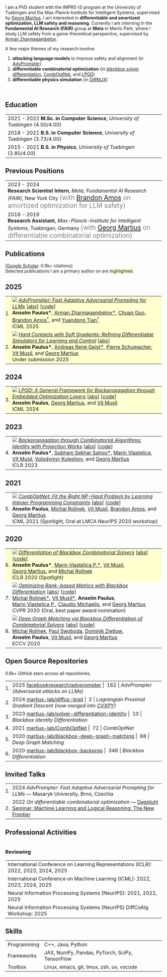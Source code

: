 <p>
I am a PhD student with the IMPRS-IS program at the University of Tuebingen and the Max-Planck-Institute for Intelligent Systems, supervised by <a href="https://uni-tuebingen.de/en/fakultaeten/mathematisch-naturwissenschaftliche-fakultaet/fachbereiche/informatik/lehrstuehle/distributed-intelligence/team/prof-dr-georg-martius/">Georg Martius</a>.
I am interested in <b>differentiable and amortized optimization, LLM safety and reasoning</b>.
Currently I am interning in the
<b>Fundamental AI Research (FAIR)</b>
group at
<b>Meta</b> in Menlo Park, where I study LLM safety from a game-theoretical perspective, supervised by <a href="https://arman-z.github.io">Arman Zharmagambetov</a>.

A few major themes of my research involve:
</p>

<ol>
<li>
  <b>attacking language models</b> to improve safety and alignment
  (in <a href="https://arxiv.org/abs/2404.16873">AdvPrompter</a>)
</li>
<li>
  <b>differentiable combinatorial optimization</b>
  (in
  <a href="https://arxiv.org/abs/1912.02175">blackbox solver differentiation</a>,
  <a href="https://arxiv.org/abs/2105.02343">CombOptNet</a>, and
  <a href="https://arxiv.org/abs/2407.05920v1">LPGD</a>)
</li>
<li>
  <b>differentiable physics simulation</b>
  (in
  <a href="https://arxiv.org/abs/2506.14186">DiffMJX</a>)
</li>
</ol>
<br>


## <i class="fa fa-chevron-right"></i> Education

<table class="table table-hover">
  <tr>
    <td>
      <span class='cvdate'>2021&nbsp;-&nbsp;2022</span>
      <strong>M.Sc. in Computer Science</strong>, <em>University of Tuebingen</em>
        (4.00/4.00)
      <br>
    </td>
  </tr>
  <tr>
    <td>
      <span class='cvdate'>2018&nbsp;-&nbsp;2021</span>
      <strong>B.S. in Computer Science</strong>, <em>University of Tuebingen</em>
        (3.73/4.00)
      <br>
    </td>
  </tr>
  <tr>
    <td>
      <span class='cvdate'>2015&nbsp;-&nbsp;2021</span>
      <strong>B.S. in Physics</strong>, <em>University of Tuebingen</em>
        (3.80/4.00)
      <br>
    </td>
  </tr>
</table>


## <i class="fa fa-chevron-right"></i> Previous Positions
<table class="table table-hover">
<tr>
  <td style='padding-right:0;'>
<span class='cvdate'>2023&nbsp;-&nbsp;2024</span>
<p markdown="1" style='margin: 0'><strong>Research Scientist Intern</strong>, <em>Meta, Fundamental AI Research (FAIR)</em>, New York City
<span markdown="1" style="color:grey;font-size:1.3rem;margin: 0">
(with <a href="https://bamos.github.io" target="_blank">Brandon Amos</a> on amortized optimization for LLM safety)
</span></p>
  </td>
</tr>
<tr>
  <td style='padding-right:0;'>
<span class='cvdate'>2016&nbsp;-&nbsp;2019</span>
<p markdown="1" style='margin: 0'><strong>Research Assistant</strong>, <em>Max-Planck-Institute for Intelligent Systems</em>, Tuebingen, Germany
<span markdown="1" style="color:grey;font-size:1.3rem;margin: 0">
(with <a href="https://uni-tuebingen.de/en/fakultaeten/mathematisch-naturwissenschaftliche-fakultaet/fachbereiche/informatik/lehrstuehle/distributed-intelligence/team/prof-dr-georg-martius/" target="_blank">Georg Martius</a> on differentiable combinatorial optimization)
</span></p>
  </td>
</tr>
</table>


## <i class="fa fa-chevron-right"></i> Publications

<!-- I usually publish at machine learning conferences, -->
<!-- including . -->
<!-- <a href="https://scholar.google.com/citations?user=njZL5CQAAAAJ">Google Scholar</a> -->
<!-- reports 0.9k+ citations and an h-index of 6. -->
<!-- The selected publications I am a primary author on are <span style='background-color: #ffffd0'>highlighted.</span> -->

<!-- [<a href="https://scholar.google.com/citations?user=njZL5CQAAAAJ">Google Scholar</a>: 0.9k+ citations and an h-index of 6] <br> -->
[<a href="https://scholar.google.com/citations?user=njZL5CQAAAAJ">Google Scholar</a>: 0.9k+ citations] <br>
Selected publications I am a primary author on are <span style='background-color: #ffffd0'>highlighted.</span>

<h2>2025</h2>
<table class="table table-hover">

<tr id="tr-paulus2025advprompter" style="background-color: #ffffd0">
<td align='right' style='padding-left:0;padding-right:0;'>
1.
</td>
<td>
<a href='https://arxiv.org/abs/2404.16873' target='_blank'><img src="images/publications/paulus2025advprompter.png" onerror="this.style.display='none'" class="publicationImg" /></a> 
<em><a href='https://arxiv.org/abs/2404.16873' target='_blank'>AdvPrompter: Fast Adaptive Adversarial Prompting for LLMs</a> </em> 
[<a href='javascript:;'
    onclick='$("#abs_paulus2025advprompter").toggle()'>abs</a>] [<a href='https://github.com/facebookresearch/advprompter' target='_blank'>code</a>] <br>
<strong>Anselm&nbsp;Paulus*</strong>, <a href='https://arman-z.github.io/' target='_blank'>Arman&nbsp;Zharmagambetov*</a>, <a href='https://sites.google.com/view/chuanguo' target='_blank'>Chuan&nbsp;Guo</a>, <a href='https://bamos.github.io/' target='_blank'>Brandon&nbsp;Amos<sup>&dagger;</sup></a>, and <a href='https://yuandong-tian.com' target='_blank'>Yuandong&nbsp;Tian<sup>&dagger;</sup></a><br>
ICML 2025  <br>

<div id="abs_paulus2025advprompter" style="text-align: justify; display: none" markdown="1">
Large Language Models (LLMs) are vulnerable to jailbreaking attacks that lead to generation of inappropriate or harmful content. Manual red-teaming requires a time-consuming search for adversarial prompts, whereas automatic adversarial prompt generation often leads to semantically meaningless attacks that do not scale well. In this paper, we present a novel method that uses another LLM, called AdvPrompter, to generate human-readable adversarial prompts in seconds. AdvPrompter, which is trained using an alternating optimization algorithm, generates suffixes that veil the input instruction without changing its meaning, such that the TargetLLM is lured to give a harmful response. Experimental results on popular open source TargetLLMs show highly competitive results on the AdvBench and HarmBench datasets, that also transfer to closed-source black-box LLMs. We also show that training on adversarial suffixes generated by AdvPrompter is a promising strategy for improving the robustness of LLMs to jailbreaking attacks.
</div>

</td>
</tr>


<tr id="tr-paulus2025hard" style="background-color: #ffffd0">
<td align='right' style='padding-left:0;padding-right:0;'>
2.
</td>
<td>
<a href='https://arxiv.org/abs/2506.14186' target='_blank'><img src="images/publications/paulus2025hard.png" onerror="this.style.display='none'" class="publicationImg" /></a> 
<em><a href='https://arxiv.org/abs/2506.14186' target='_blank'>Hard Contacts with Soft Gradients: Refining Differentiable Simulators for Learning and Control</a> </em> 
[<a href='javascript:;'
    onclick='$("#abs_paulus2025hard").toggle()'>abs</a>]<br>
<strong>Anselm&nbsp;Paulus*</strong>, <a href='https://andregeist.github.io' target='_blank'>Andreas&nbsp;René&nbsp;Geist*</a>, <a href='https://p-schumacher.github.io' target='_blank'>Pierre&nbsp;Schumacher</a>, <a href='https://scholar.google.com/citations?user=hA1rlU4AAAAJ' target='_blank'>Vít&nbsp;Musil</a>, and <a href='https://scholar.google.com/citations?user=b-JF-UIAAAAJ' target='_blank'>Georg&nbsp;Martius</a><br>
Under submission 2025  <br>

<div id="abs_paulus2025hard" style="text-align: justify; display: none" markdown="1">
Contact forces pose a major challenge for gradient-based optimization of robot dynamics as they introduce jumps in the system's velocities. Penalty-based simulators, such as MuJoCo, simplify gradient computation by softening the contact forces. However, realistically simulating hard contacts requires very stiff contact settings, which leads to incorrect gradients when using automatic differentiation. On the other hand, using non-stiff settings strongly increases the sim-to-real gap. We analyze the contact computation of penalty-based simulators to identify the causes of gradient errors. Then, we propose DiffMJX, which combines adaptive integration with MuJoCo XLA, to notably improve gradient quality in the presence of hard contacts. Finally, we address a key limitation of contact gradients: they vanish when objects do not touch. To overcome this, we introduce Contacts From Distance (CFD), a mechanism that enables the simulator to generate informative contact gradients even before objects are in contact. To preserve physical realism, we apply CFD only in the backward pass using a straight-through trick, allowing us to compute useful gradients without modifying the forward simulation.
</div>

</td>
</tr>

</table>
<h2>2024</h2>
<table class="table table-hover">

<tr id="tr-paulus2024lpgd" style="background-color: #ffffd0">
<td align='right' style='padding-left:0;padding-right:0;'>
3.
</td>
<td>
<a href='https://arxiv.org/abs/2407.05920' target='_blank'><img src="images/publications/paulus2024lpgd.png" onerror="this.style.display='none'" class="publicationImg" /></a> 
<em><a href='https://arxiv.org/abs/2407.05920' target='_blank'>LPGD: A General Framework for Backpropagation through Embedded Optimization Layers</a> </em> 
[<a href='javascript:;'
    onclick='$("#abs_paulus2024lpgd").toggle()'>abs</a>] [<a href='https://github.com/martius-lab/diffcp-lpgd' target='_blank'>code</a>] <br>
<strong>Anselm&nbsp;Paulus</strong>, <a href='https://scholar.google.com/citations?user=b-JF-UIAAAAJ' target='_blank'>Georg&nbsp;Martius</a>, and <a href='https://scholar.google.com/citations?user=hA1rlU4AAAAJ' target='_blank'>Vít&nbsp;Musil</a><br>
ICML 2024  <br>

<div id="abs_paulus2024lpgd" style="text-align: justify; display: none" markdown="1">
Embedding parameterized optimization problems as layers into machine learning architectures serves as a powerful inductive bias. Training such architectures with stochastic gradient descent requires care, as degenerate derivatives of the embedded optimization problem often render the gradients uninformative. We propose Lagrangian Proximal Gradient Descent (LPGD) a flexible framework for training architectures with embedded optimization layers that seamlessly integrates into automatic differentiation libraries. LPGD efficiently computes meaningful replacements of the degenerate optimization layer derivatives by re-running the forward solver oracle on a perturbed input. LPGD captures various previously proposed methods as special cases, while fostering deep links to traditional optimization methods. We theoretically analyze our method and demonstrate on historical and synthetic data that LPGD converges faster than gradient descent even in a differentiable setup.
</div>

</td>
</tr>

</table>
<h2>2023</h2>
<table class="table table-hover">

<tr id="tr-sahoo2024gradient" >
<td align='right' style='padding-left:0;padding-right:0;'>
4.
</td>
<td>
<a href='https://arxiv.org/abs/2205.15213' target='_blank'><img src="images/publications/sahoo2024gradient.png" onerror="this.style.display='none'" class="publicationImg" /></a> 
<em><a href='https://arxiv.org/abs/2205.15213' target='_blank'>Backpropagation through Combinatorial Algorithms: Identity with Projection Works</a> </em> 
[<a href='javascript:;'
    onclick='$("#abs_sahoo2024gradient").toggle()'>abs</a>] [<a href='https://github.com/martius-lab/solver-differentiation-identity' target='_blank'>code</a>] <br>
<strong>Anselm&nbsp;Paulus*</strong>, <a href='https://s-sahoo.com' target='_blank'>Subham&nbsp;Sekhar&nbsp;Sahoo*</a>, <a href='https://jimimvp.github.io' target='_blank'>Marin&nbsp;Vlastelica</a>, <a href='https://scholar.google.com/citations?user=hA1rlU4AAAAJ' target='_blank'>Vít&nbsp;Musil</a>, <a href='https://scholar.google.com/citations?user=RY_t8XAAAAAJ' target='_blank'>Volodymyr&nbsp;Kuleshov</a>, and <a href='https://scholar.google.com/citations?user=b-JF-UIAAAAJ' target='_blank'>Georg&nbsp;Martius</a><br>
ICLR 2023  <br>

<div id="abs_sahoo2024gradient" style="text-align: justify; display: none" markdown="1">
Embedding discrete solvers as differentiable layers has given modern deep learning architectures combinatorial expressivity and discrete reasoning capabilities. The derivative of these solvers is zero or undefined, therefore a meaningful replacement is crucial for effective gradient-based learning. Prior works rely on smoothing the solver with input perturbations, relaxing the solver to continuous problems, or interpolating the loss landscape with techniques that typically require additional solver calls, introduce extra hyper-parameters, or compromise performance. We propose a principled approach to exploit the geometry of the discrete solution space to treat the solver as a negative identity on the backward pass and further provide a theoretical justification. Our experiments demonstrate that such a straightforward hyper-parameter-free approach is able to compete with previous more complex methods on numerous experiments such as backpropagation through discrete samplers, deep graph matching, and image retrieval. Furthermore, we substitute the previously proposed problem-specific and label-dependent margin with a generic regularization procedure that prevents cost collapse and increases robustness.
</div>

</td>
</tr>

</table>
<h2>2021</h2>
<table class="table table-hover">

<tr id="tr-paulus2021comboptnet" >
<td align='right' style='padding-left:0;padding-right:0;'>
5.
</td>
<td>
<a href='https://arxiv.org/pdf/2105.02343' target='_blank'><img src="images/publications/paulus2021comboptnet.png" onerror="this.style.display='none'" class="publicationImg" /></a> 
<em><a href='https://arxiv.org/pdf/2105.02343' target='_blank'>CombOptNet: Fit the Right NP-Hard Problem by Learning Integer Programming Constraints</a> </em> 
[<a href='javascript:;'
    onclick='$("#abs_paulus2021comboptnet").toggle()'>abs</a>] [<a href='https://github.com/martius-lab/CombOptNet' target='_blank'>code</a>] <br>
<strong>Anselm&nbsp;Paulus</strong>, <a href='https://mrolinek.github.io/' target='_blank'>Michal&nbsp;Rolínek</a>, <a href='https://scholar.google.com/citations?user=hA1rlU4AAAAJ' target='_blank'>Vít&nbsp;Musil</a>, <a href='https://bamos.github.io/' target='_blank'>Brandon&nbsp;Amos</a>, and <a href='https://scholar.google.com/citations?user=b-JF-UIAAAAJ' target='_blank'>Georg&nbsp;Martius</a><br>
ICML 2021 (Spotlight, Oral at LMCA NeurIPS 2020 workshop) <br>

<div id="abs_paulus2021comboptnet" style="text-align: justify; display: none" markdown="1">
Bridging logical and algorithmic reasoning with modern machine learning techniques is a fundamental challenge with potentially transformative impact. On the algorithmic side, many NP-hard problems can be expressed as integer programs, in which the constraints play the role of their "combinatorial specification." In this work, we aim to integrate integer programming solvers into neural network architectures as layers capable of learning both the cost terms and the constraints. The resulting end-to-end trainable architectures jointly extract features from raw data and solve a suitable (learned) combinatorial problem with state-of-the-art integer programming solvers. We demonstrate the potential of such layers with an extensive performance analysis on synthetic data and with a demonstration on a competitive computer vision keypoint matching benchmark.
</div>

</td>
</tr>

</table>
<h2>2020</h2>
<table class="table table-hover">

<tr id="tr-vlastelica2020differentiation" style="background-color: #ffffd0">
<td align='right' style='padding-left:0;padding-right:0;'>
6.
</td>
<td>
<a href='http://arxiv.org/abs/1912.02175' target='_blank'><img src="images/publications/vlastelica2020differentiation.png" onerror="this.style.display='none'" class="publicationImg" /></a> 
<em><a href='http://arxiv.org/abs/1912.02175' target='_blank'>Differentiation of Blackbox Combinatorial Solvers</a> </em> 
[<a href='javascript:;'
    onclick='$("#abs_vlastelica2020differentiation").toggle()'>abs</a>] [<a href='https://github.com/martius-lab/blackbox-backprop' target='_blank'>code</a>] <br>
<strong>Anselm&nbsp;Paulus*</strong>, <a href='https://jimimvp.github.io' target='_blank'>Marin&nbsp;Vlastelica&nbsp;P.*</a>, <a href='https://scholar.google.com/citations?user=hA1rlU4AAAAJ' target='_blank'>Vít&nbsp;Musil</a>, <a href='https://scholar.google.com/citations?user=b-JF-UIAAAAJ' target='_blank'>Georg&nbsp;Martius</a>, and <a href='https://mrolinek.github.io/' target='_blank'>Michal&nbsp;Rolínek</a><br>
ICLR 2020 (Spotlight) <br>

<div id="abs_vlastelica2020differentiation" style="text-align: justify; display: none" markdown="1">
Achieving fusion of deep learning with combinatorial algorithms promises transformative changes to artificial intelligence. One possible approach is to introduce combinatorial building blocks into neural networks. Such end-to-end architectures have the potential to tackle combinatorial problems on raw input data such as ensuring global consistency in multi-object tracking or route planning on maps in robotics. In this work, we present a method that implements an efficient backward pass through blackbox implementations of combinatorial solvers with linear objective functions. We provide both theoretical and experimental backing. In particular, we incorporate the Gurobi MIP solver, Blossom V algorithm, and Dijkstra's algorithm into architectures that extract suitable features from raw inputs for the traveling salesman problem, the min-cost perfect matching problem and the shortest path problem.
</div>

</td>
</tr>


<tr id="tr-rolinek2020optimizing" >
<td align='right' style='padding-left:0;padding-right:0;'>
7.
</td>
<td>
<a href='http://arxiv.org/abs/1912.03500' target='_blank'><img src="images/publications/rolinek2020optimizing.png" onerror="this.style.display='none'" class="publicationImg" /></a> 
<em><a href='http://arxiv.org/abs/1912.03500' target='_blank'>Optimizing Rank-based Metrics with Blackbox Differentiation</a> </em> 
[<a href='javascript:;'
    onclick='$("#abs_rolinek2020optimizing").toggle()'>abs</a>] [<a href='https://github.com/martius-lab/blackbox-backprop' target='_blank'>code</a>] <br>
<a href='https://mrolinek.github.io/' target='_blank'>Michal&nbsp;Rolínek*</a>, <a href='https://scholar.google.com/citations?user=hA1rlU4AAAAJ' target='_blank'>Vít&nbsp;Musil*</a>, <strong>Anselm&nbsp;Paulus</strong>, <a href='https://jimimvp.github.io' target='_blank'>Marin&nbsp;Vlastelica&nbsp;P.</a>, <a href='https://scholar.google.com/citations?user=ORqsx1YAAAAJ' target='_blank'>Claudio&nbsp;Michaelis</a>, and <a href='https://scholar.google.com/citations?user=b-JF-UIAAAAJ' target='_blank'>Georg&nbsp;Martius</a><br>
CVPR 2020 (Oral, best paper award nomination) <br>

<div id="abs_rolinek2020optimizing" style="text-align: justify; display: none" markdown="1">
Rank-based metrics are some of the most widely used criteria for performance evaluation of computer vision models. Despite years of effort, direct optimization for these metrics remains a challenge due to their non-differentiable and non-decomposable nature. We present an efficient, theoretically sound, and general method for differentiating rank-based metrics with mini-batch gradient descent. In addition, we address optimization instability and sparsity of the supervision signal that both arise from using rank-based metrics as optimization targets. Resulting losses based on recall and Average Precision are applied to image retrieval and object detection tasks. We obtain performance that is competitive with state-of-the-art on standard image retrieval datasets and consistently improve performance of near state-of-the-art object detectors.
</div>

</td>
</tr>


<tr id="tr-rolinek2020deepgraphmatching" >
<td align='right' style='padding-left:0;padding-right:0;'>
8.
</td>
<td>
<a href='https://arxiv.org/abs/2003.11657' target='_blank'><img src="images/publications/rolinek2020deepgraphmatching.png" onerror="this.style.display='none'" class="publicationImg" /></a> 
<em><a href='https://arxiv.org/abs/2003.11657' target='_blank'>Deep Graph Matching via Blackbox Differentiation of Combinatorial Solvers</a> </em> 
[<a href='javascript:;'
    onclick='$("#abs_rolinek2020deepgraphmatching").toggle()'>abs</a>] [<a href='https://github.com/martius-lab/blackbox-deep-graph-matching' target='_blank'>code</a>] <br>
<a href='https://mrolinek.github.io/' target='_blank'>Michal&nbsp;Rolínek</a>, <a href='https://scholar.google.com/citations?user=hSQ7TbMAAAAJ' target='_blank'>Paul&nbsp;Swoboda</a>, <a href='https://scholar.google.com/citations?user=jkIx0f8AAAAJ' target='_blank'>Dominik&nbsp;Zietlow</a>, <strong>Anselm&nbsp;Paulus</strong>, <a href='https://scholar.google.com/citations?user=hA1rlU4AAAAJ' target='_blank'>Vít&nbsp;Musil</a>, and <a href='https://scholar.google.com/citations?user=b-JF-UIAAAAJ' target='_blank'>Georg&nbsp;Martius</a><br>
ECCV 2020  <br>

<div id="abs_rolinek2020deepgraphmatching" style="text-align: justify; display: none" markdown="1">
Building on recent progress at the intersection of combinatorial optimization and deep learning, we propose an end-to-end trainable architecture for deep graph matching that contains unmodified combinatorial solvers. Using the presence of heavily optimized combinatorial solvers together with some improvements in architecture design, we advance state-of-the-art on deep graph matching benchmarks for keypoint correspondence. In addition, we highlight the conceptual advantages of incorporating solvers into deep learning architectures, such as the possibility of post-processing with a strong multi-graph matching solver or the indifference to changes in the training setting. Finally, we propose two new challenging experimental setups.
</div>

</td>
</tr>

</table>


## <i class="fa fa-chevron-right"></i> Open Source Repositories
0.6k+ GitHub stars across all repositories.

<table class="table table-hover">
<tr>
  <td align='right' style='padding-right:0;padding-left:0;'>1.</td>
  <td>
    <span class='cvdate'>2025</span>
    <a href="https://github.com/facebookresearch/advprompter">facebookresearch/advprompter</a>
    <span style="white-space: nowrap">
    | <i class="fa fas fa-star"></i>&nbsp;162 |
    </span>
    <em>AdvPrompter (Adversarial attacks on LLMs)</em>
  </td>
</tr>
<tr>
  <td align='right' style='padding-right:0;padding-left:0;'>2.</td>
  <td>
    <span class='cvdate'>2024</span>
    <a href="https://github.com/martius-lab/diffcp-lpgd">martius-lab/diffcp-lpgd</a>
    <span style="white-space: nowrap">
    | <i class="fa fas fa-star"></i>&nbsp;2 |
    </span>
    <em>Lagrangian Proximal Gradient Descent (now merged into <a href="https://github.com/cvxpy/cvxpy" target="_blank">CVXPY</a>)</em>
  </td>
</tr>
<tr>
  <td align='right' style='padding-right:0;padding-left:0;'>3.</td>
  <td>
    <span class='cvdate'>2023</span>
    <a href="https://github.com/martius-lab/solver-differentiation-identity">martius-lab/solver-differentiation-identity</a>
    <span style="white-space: nowrap">
    | <i class="fa fas fa-star"></i>&nbsp;10 |
    </span>
    <em>Blackbox Identity Differentiation</em>
  </td>
</tr>
<tr>
  <td align='right' style='padding-right:0;padding-left:0;'>4.</td>
  <td>
    <span class='cvdate'>2021</span>
    <a href="https://github.com/martius-lab/CombOptNet">martius-lab/CombOptNet</a>
    <span style="white-space: nowrap">
    | <i class="fa fas fa-star"></i>&nbsp;72 |
    </span>
    <em>CombOptNet</em>
  </td>
</tr>
<tr>
  <td align='right' style='padding-right:0;padding-left:0;'>5.</td>
  <td>
    <span class='cvdate'>2020</span>
    <a href="https://github.com/martius-lab/blackbox-deep-graph-matching">martius-lab/blackbox-deep-graph-matching</a>
    <span style="white-space: nowrap">
    | <i class="fa fas fa-star"></i>&nbsp;88 |
    </span>
    <em>Deep Graph Matching</em>
  </td>
</tr>
<tr>
  <td align='right' style='padding-right:0;padding-left:0;'>6.</td>
  <td>
    <span class='cvdate'>2020</span>
    <a href="https://github.com/martius-lab/blackbox-backprop">martius-lab/blackbox-backprop</a>
    <span style="white-space: nowrap">
    | <i class="fa fas fa-star"></i>&nbsp;346 |
    </span>
    <em>Blackbox Differentiation</em>
  </td>
</tr>
</table>


## <i class="fa fa-chevron-right"></i> Invited Talks
<!-- Slides for my major presentations are available
[here](https://bamos.github.io/presentations/)
under a CC-BY license. -->

<table class="table table-hover">
<tr>
  <td align='right' style='padding-right:0;padding-left:0;'>1.</td>
  <td style='padding-right:0;'>
    <span class='cvdate'>2024</span>
     <em>AdvPrompter: Fast Adaptive Adversarial Prompting for LLMs</em> &mdash;
        Masaryk University, Brno, Czechia
  </td>
</tr>
<tr>
  <td align='right' style='padding-right:0;padding-left:0;'>2.</td>
  <td style='padding-right:0;'>
    <span class='cvdate'>2022</span>
     <em>On differentiable combinatorial optimization</em> &mdash;
        <a href="https://www.dagstuhl.de/de/seminars/seminar-calendar/seminar-details/22291">Dagstuhl Seminar: Machine Learning and Logical Reasoning: The New Frontier</a>
  </td>
</tr>
</table>


## <i class="fa fa-chevron-right"></i> Professional Activities
<table class="table table-hover">
</table>

### Reviewing
<table class="table table-hover">
<tr>
  <td style='padding-right:0;'>International Conference on Learning Representations (ICLR): 2022, 2023, 2024, 2025</td>
</tr>
<tr>
  <td style='padding-right:0;'>International Conference on Machine Learning (ICML): 2022, 2023, 2024, 2025</td>
</tr>
<tr>
  <td style='padding-right:0;'>Neural Information Processing Systems (NeurIPS): 2021, 2022, 2025</td>
</tr>
<tr>
  <td style='padding-right:0;'>Neural Information Processing Systems (NeurIPS) DiffCoAlg Workshop: 2025</td>
</tr>
</table>


## <i class="fa fa-chevron-right"></i> Skills
<table class="table table-hover">
<tr>
  <td class='col-md-2'>Programming</td>
  <td>
C++, Java, Python
  </td>
</tr>
<tr>
  <td class='col-md-2'>Frameworks</td>
  <td>
JAX, NumPy, Pandas, PyTorch, SciPy, TensorFlow
  </td>
</tr>
<tr>
  <td class='col-md-2'>Toolbox</td>
  <td>
Linux, emacs, git, tmux, zsh, uv, vscode
  </td>
</tr>
</table>
